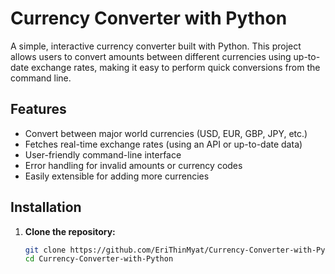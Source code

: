 # Currency Converter with Python

A simple, interactive currency converter built with Python. This project allows users to convert amounts between different currencies using up-to-date exchange rates, making it easy to perform quick conversions from the command line.

## Features

- Convert between major world currencies (USD, EUR, GBP, JPY, etc.)
- Fetches real-time exchange rates (using an API or up-to-date data)
- User-friendly command-line interface
- Error handling for invalid amounts or currency codes
- Easily extensible for adding more currencies

## Installation

1. **Clone the repository:**
   ```bash
   git clone https://github.com/EriThinMyat/Currency-Converter-with-Python.git
   cd Currency-Converter-with-Python
   ```
